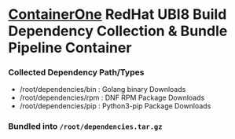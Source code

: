 # [ContainerOne] RedHat UBI8 Build Dependency Collection & Bundle Pipeline Container
### Collected Dependency Path/Types
* /root/dependencies/bin : Golang binary Downloads
* /root/dependencies/rpm : DNF RPM Package Downloads
* /root/dependencies/pip : Python3-pip Package Downloads
### Bundled into `/root/dependencies.tar.gz`
[ContainerOne]:https://github.com/containercraft/ContainerOne/blob/master/README.md
